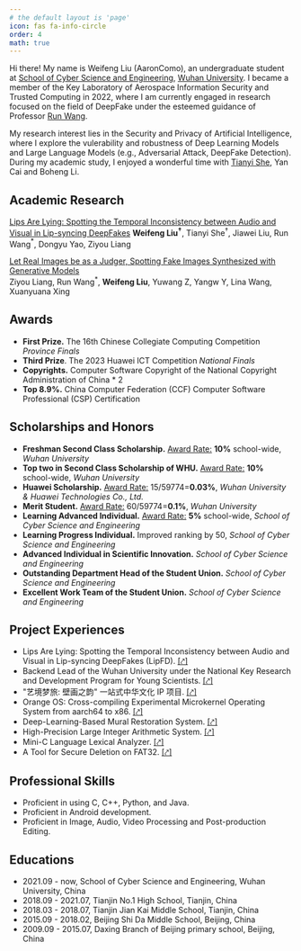 ```yaml
---
# the default layout is 'page'
icon: fas fa-info-circle
order: 4
math: true
---
```


Hi there! My name is Weifeng Liu (AaronComo), an undergraduate student at [School of Cyber Science and Engineering](https://cse.whu.edu.cn/index.htm), [Wuhan University](https://www.whu.edu.cn). I became a member of the Key Laboratory of Aerospace Information Security and Trusted Computing in 2022, where I am currently engaged in research focused on the field of DeepFake under the esteemed guidance of Professor [Run Wang](http://wangrun.github.io).

My research interest lies in the Security and Privacy of Artificial Intelligence, where I explore the vulerability and robustness of Deep Learning Models and Large Language Models (e.g., Adversarial Attack, DeepFake Detection). During my academic study, I enjoyed a wonderful time with [Tianyi She](https://ansonshe.github.io), Yan Cai and Boheng Li.



## Academic Research

[Lips Are Lying: Spotting the Temporal Inconsistency between Audio and Visual in Lip-syncing DeepFakes](https://arxiv.org/abs/2401.15668)
**Weifeng Liu$^\dagger$**, Tianyi She$^\dagger$, Jiawei Liu, Run Wang$^*$, Dongyu Yao, Ziyou Liang

[Let Real Images be as a Judger, Spotting Fake Images Synthesized with Generative Models]()             
Ziyou Liang, Run Wang$^*$, **Weifeng Liu**, Yuwang Z, Yangw Y, Lina Wang, Xuanyuana Xing



## Awards

- **First Prize.** The 16th Chinese Collegiate Computing Competition *Province Finals*
- **Third Prize**. The 2023 Huawei ICT Competition *National Finals*
- **Copyrights.** Computer Software Copyright of the National Copyright Administration of China \* 2
- **Top 8.9%.** China Computer Federation (CCF) Computer Software Professional (CSP) Certification



## Scholarships and Honors

- **Freshman Second Class Scholarship.** <u>Award Rate:</u> **10%** school-wide, *Wuhan University*
- **Top two in Second Class Scholarship of WHU.** <u>Award Rate:</u> **10%** school-wide, *Wuhan University*
- **Huawei Scholarship.** <u>Award Rate:</u> 15/59774=**0.03%**, *Wuhan University & Huawei Technologies Co., Ltd.*
- **Merit Student.** <u>Award Rate:</u> 60/59774=**0.1%**, *Wuhan University*
- **Learning Advanced Individual.** <u>Award Rate:</u> **5%** school-wide, *School of Cyber Science and Engineering*
- **Learning Progress Individual.** Improved ranking by 50, *School of Cyber Science and Engineering*
- **Advanced Individual in Scientific Innovation.** *School of Cyber Science and Engineering*
- **Outstanding Department Head of the Student Union.** *School of Cyber Science and Engineering*
- **Excellent Work Team of the Student Union.** *School of Cyber Science and Engineering*



## Project Experiences

- Lips Are Lying: Spotting the Temporal Inconsistency between Audio and Visual in Lip-syncing DeepFakes (LipFD). [[⤤]](https://github.com/AaronComo/LipFD)
- Backend Lead of the Wuhan University under the National Key Research and Development Program for Young Scientists. [[⤤]](https://github.com/AaronComo/AISecurity)
- "艺境梦旅: 壁画之韵" 一站式中华文化 IP 项目. [[⤤]](https://github.com/AaronComo/Escape)
- Orange OS: Cross-compiling Experimental Microkernel Operating System from aarch64 to x86. [[⤤]](https://github.com/AaronComo/Orange-OS)
- Deep-Learning-Based Mural Restoration System. [[⤤]](https://github.com/AaronComo/MGN)
- High-Precision Large Integer Arithmetic System. [[⤤]](https://github.com/AaronComo/large-number-arithmetic-system)
- Mini-C Language Lexical Analyzer. [[⤤]](https://github.com/AaronComo/lexical-analysis)
- A Tool for Secure Deletion on FAT32. [[⤤]](https://github.com/AaronComo/FAT32-secure-delete)



## Professional Skills

- Proficient in using C, C++, Python, and Java.
- Proficient in Android development.
- Proficient in Image, Audio, Video Processing and Post-production Editing.



## Educations

- 2021.09 - now, School of Cyber Science and Engineering, Wuhan University, China
- 2018.09 - 2021.07, Tianjin No.1 High School, Tianjin, China
- 2018.03 - 2018.07, Tianjin Jian Kai Middle School, Tianjin, China
- 2015.09 - 2018.02, Beijing Shi Da Middle School, Beijing, China
- 2009.09 - 2015.07, Daxing Branch of Beijing primary school, Beijing, China
